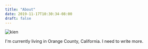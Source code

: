 ```yaml
---
title: "About"
date: 2019-11-17T10:30:34-08:00
draft: false
---
```


![kien](/images/about-kien.jpg)

I'm currently living in Orange County, California. I need to write more.
